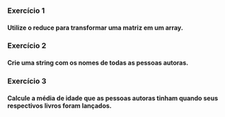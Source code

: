 ### Exercício 1

#### Utilize o reduce para transformar uma matriz em um array.

### Exercício 2

#### Crie uma string com os nomes de todas as pessoas autoras.

### Exercício 3

#### Calcule a média de idade que as pessoas autoras tinham quando seus respectivos livros foram lançados.